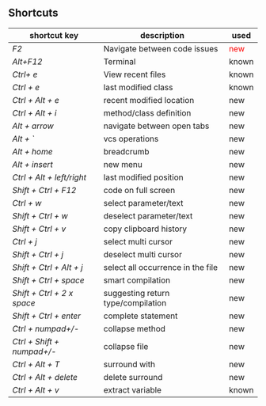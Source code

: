 ## Shortcuts 

shortcut key | description | used 
--- | --- | --- | 
*F2* | Navigate between code issues | <span style="color: red;">new</span>  
*Alt+F12* |  Terminal | known
*Ctrl+ e* |  View recent files | known
*Ctrl + e* | last modified class | known 
*Ctrl + Alt  + e* | recent modified location | new 
*Ctrl + Alt  + i* | method/class definition | new 
*Alt  + arrow* | navigate between open tabs | new
*Alt  + `* | vcs operations | new
*Alt  + home* | breadcrumb | new
*Alt  + insert* | new menu | new
*Ctrl + Alt  + left/right* | last modified position | new
*Shift + Ctrl + F12* | code on full screen | new
*Ctrl + w* | select parameter/text | new
*Shift + Ctrl + w* | deselect parameter/text | new
*Shift + Ctrl + v* | copy clipboard history | new
*Ctrl + j* | select multi cursor | new
*Shift + Ctrl + j* | deselect multi cursor | new
*Shift + Ctrl + Alt + j* | select all occurrence in the file | new
*Shift + Ctrl + space* | smart compilation | new
*Shift + Ctrl + 2 x space* | suggesting return type/compilation | new
*Shift + Ctrl + enter* | complete statement | new
*Ctrl + numpad+/-* | collapse method | new  
*Ctrl + Shift  + numpad+/-* | collapse file | new  
*Ctrl + Alt  + T* | surround with | new  
*Ctrl + Alt  + delete* | delete surround | new  
*Ctrl + Alt  + v* | extract variable | known  

